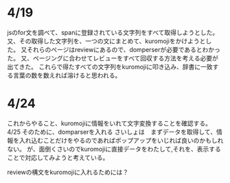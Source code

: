 # 4/19
jsのfor文を調べて、spanに登録されている文字列をすべて取得しようとした。
又、その取得した文字列を、一つの文にまとめて、kuromojiをかけようとした。
又それらのページはreviewにあるので、domperserが必要であるとわかった。
又、ページングに合わせてレビューをすべて回収する方法を考える必要が出てきた。
これらで得たすべての文字列をkuromojiに叩き込み、辞書に一致する言葉の数を数えれば溶けると思われる。

# 4/24
これからやること、kuromojiに情報をいれて文字変換することを確認する。
4/25
そのために、domparserを入れる
さいしょは　まずデータを取得して、情報を入れ込むことだけをやるのであればポップアップをいじれば良いのかもしれない。
が、面倒くさいのでkuromojiに直接データをわたして,それを、表示することで対応してみようと考えている。

reviewの構文をkuromojiに入れるためには？